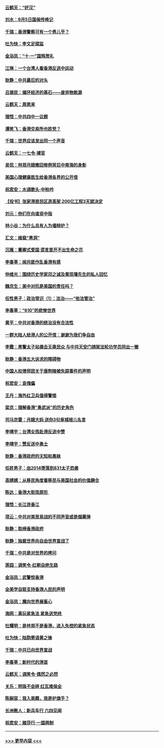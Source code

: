 #### [云鹤天：“好汉”](../pages/nsc993/n11513536.md?t=09110922) 
#### [刘水：9月5日国保传唤记](../pages/nsc993/n11513460.md?t=09110922) 
#### [千瑞：香港警察可有一个男儿乎？](../pages/nsc993/n11513109.md?t=09110922) 
#### [吐为快：李文足探监](../pages/nsc993/n11509622.md?t=09110922) 
#### [金浴凤：“十‧一”国殇贺礼](../pages/nsc993/n11509593.md?t=09110922) 
#### [江琳：一个台湾人看香港反送中运动](../pages/nsc993/n11509211.md?t=09110922) 
#### [耿静：中共最后的对头](../pages/nsc993/n11508308.md?t=09110922) 
#### [吕锡民：循环经济的基石——废弃物能源](../pages/nsc993/n11508212.md?t=09110922) 
#### [云鹤天：周恩来](../pages/nsc993/n11508055.md?t=09110922) 
#### [理悟：中共四中一议题](../pages/nsc993/n11507782.md?t=09110922) 
#### [谭笑飞：香港交易所也姓党？](../pages/nsc993/n11507753.md?t=09110922) 
#### [千瑞：世界应该发出同一个声音](../pages/nsc993/n11507290.md?t=09110922) 
#### [云鹤天：一七令‧裸官](../pages/nsc993/n11507177.md?t=09110922) 
#### [吴侃：林郑月娥撤回修例背后中南海的身影](../pages/nsc993/n11506876.md?t=09110922) 
#### [美国心理健康医生给香港各界的公开信](../pages/nsc993/n11506809.md?t=09110922) 
#### [祝君安：水调歌头‧中秋吟](../pages/nsc993/n11506758.md?t=09110922) 
#### [【投书】张家港居民区造高架 200亿工程3天就决定](../pages/nsc993/n11506682.md?t=09110922) 
#### [刘元：他们在向谁竖中指](../pages/nsc993/n11505384.md?t=09110922) 
#### [林小谷：为什么总有人为墙辩护？](../pages/nsc993/n11505226.md?t=09110922) 
#### [汇文：维稳“黑洞”](../pages/nsc993/n11504347.md?t=09110922) 
#### [沉雁：董卿式爱国 谎言里开不出生命之花](../pages/nsc993/n11503215.md?t=09110922) 
#### [李春草：闻共匪作乱香港有感](../pages/nsc993/n11503072.md?t=09110922) 
#### [仲维光：围绕历史学家邓之诚及黄现璠先生的私人回忆](../pages/nsc993/n11501330.md?t=09110922) 
#### [魏京生：美中对抗是美国的责任吗？](../pages/nsc993/n11500723.md?t=09110922) 
#### [任性男子：政治常识（1）：法治——“依法管治”](../pages/nsc993/n11500791.md?t=09110922) 
#### [李春草：“610”的悲惨世界](../pages/nsc993/n11501141.md?t=09110922) 
#### [黄平：中共对香港的统治没有合法性](../pages/nsc993/n11499473.md?t=09110922) 
#### [一群大陆人给港人的公开信：谢谢为我们争自由](../pages/nsc993/n11500402.md?t=09110922) 
#### [李霞：黑警太子站袭击无辜民众 与中共天安门绑架法轮功学员同出一辙](../pages/nsc993/n11499805.md?t=09110922) 
#### [耿静：香港五大诉求的障碍物](../pages/nsc993/n11497578.md?t=09110922) 
#### [中国人权律师团关于唐荆陵被失踪事件的声明](../pages/nsc993/n11500014.md?t=09110922) 
#### [祝君安：哀傀儡](../pages/nsc993/n11499776.md?t=09110922) 
#### [王丹：海外红卫兵值得警惕](../pages/nsc993/n11498138.md?t=09110922) 
#### [梁京：理解香港“勇武派”的历史角色](../pages/nsc993/n11498006.md?t=09110922) 
#### [司马京雷：月娥大妈  送你3句皇城根儿名言](../pages/nsc993/n11497885.md?t=09110922) 
#### [李靖宇：台湾女孩赴港反送中赞](../pages/nsc993/n11497721.md?t=09110922) 
#### [李靖宇：赞反送中勇士](../pages/nsc993/n11497452.md?t=09110922) 
#### [耿静：香港政府的无知和愚昧](../pages/nsc993/n11494238.md?t=09110922) 
#### [任姓男子：由2014堕落到831太子恐袭](../pages/nsc993/n11496683.md?t=09110922) 
#### [高婧婧：从移民角度看移民与美国社会的价值磨合](../pages/nsc993/n11495757.md?t=09110922) 
#### [陈达：香港大街现原形 ](../pages/nsc993/n11495441.md?t=09110922) 
#### [理悟：长江连香江](../pages/nsc993/n11495377.md?t=09110922) 
#### [项云：中共对美贸易战的不同声音或是烟幕弹](../pages/nsc993/n11494929.md?t=09110922) 
#### [耿静：取缔香港政府](../pages/nsc993/n11494218.md?t=09110922) 
#### [耿静：独裁世界向自由世界宣战了](../pages/nsc993/n11494190.md?t=09110922) 
#### [千瑞：中共是对世界的拷问](../pages/nsc993/n11493021.md?t=09110922) 
#### [莲园：调笑令‧红朝自绝生路](../pages/nsc993/n11493011.md?t=09110922) 
#### [金浴凤：武警惊香港](../pages/nsc993/n11492994.md?t=09110922) 
#### [全美学自联支持香港人民的声明](../pages/nsc993/n11492630.md?t=09110922) 
#### [金浴凤：魔向世界展畜心](../pages/nsc993/n11492599.md?t=09110922) 
#### [海网：真玩紧急法 紧急送党终 ](../pages/nsc993/n11492535.md?t=09110922) 
#### [杜耀明：是林郑不是香港，进入失控的紧急状态](../pages/nsc993/n11491420.md?t=09110922) 
#### [吐为快：陆胞寄语黄之锋](../pages/nsc993/n11491117.md?t=09110922) 
#### [千瑞：中共已向世界宣战](../pages/nsc993/n11490123.md?t=09110922) 
#### [李春草：新时代的港首](../pages/nsc993/n11489864.md?t=09110922) 
#### [云鹤天：调笑令·偶然之必然](../pages/nsc993/n11489701.md?t=09110922) 
#### [关乐：明珠不会碎 红瓦难保全](../pages/nsc993/n11489647.md?t=09110922) 
#### [陈婉容：我入美籍，我是护旗手？](../pages/nsc993/n11487908.md?t=09110922) 
#### [长洲散人：新兵车行 六四见闻](../pages/nsc993/n11487729.md?t=09110922) 
#### [祝君安：踏莎行‧一国两制](../pages/nsc993/n11487699.md?t=09110922) 

----
#### [ >>> 更早内容 <<< ](../indexes/nsc993-earlier.md)
